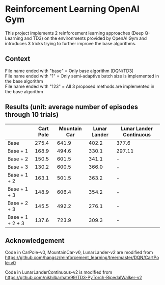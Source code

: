 # Reinforcement Learning OpenAI Gym

This project implements 2 reinforcement learning approaches (Deep Q-Learning and TD3) on the environments provided by OpenAI Gym
and introduces 3 tricks trying to further improve the base algorithms.

## Context
File name ended with "base" = Only base algorithm (DQN/TD3)\
File name ended with "1"    = Only semi-adaptive batch size is implemented in the base algorithm\
File name ended with "123"  = All 3 proposed methods are implemented in the base algorithm


## Results (unit: average number of episodes through 10 trials)
|                  | Cart Pole | Mountain Car | Lunar Lander | Lunar Lander Continuous |
|------------------|-----------|--------------|--------------|-------------------------|
| Base             | 275.4     | 641.9        | 402.2        | 377.6                   |
| Base + 1         | 168.9     | 494.6        | 330.1        | 297.11                  |
| Base + 2         | 150.5     | 601.5        | 341.1        | -                       |
| Base + 3         | 130.2     | 600.5        | 366.0        | -                       |
| Base + 1 + 2     | 163.1     | 501.5        | 363.2        | -                       |
| Base + 1 + 3     | 148.9     | 606.4        | 354.2        | -                       |
| Base + 2 + 3     | 145.5     | 492.2        | 276.1        | -                       |
| Base + 1 + 2 + 3 | 137.6     | 723.9        | 309.3        | -                       |

## Acknowledgement
Code in CarPole-v0, MountainCar-v0, LunarLander-v2 are modified from\
https://github.com/hangsz/reinforcement_learning/tree/master/DQN/CartPole-v0

Code in LunarLanderContinuous-v2 is modified from\
https://github.com/nikhilbarhate99/TD3-PyTorch-BipedalWalker-v2
